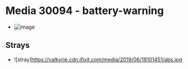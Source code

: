 # Media 30094 - battery-warning

- ![image](https://valkyrie.cdn.ifixit.com/media/2019/06/18101451/battery-warning.jpg)

## Strays
- ![stray]https://valkyrie.cdn.ifixit.com/media/2019/06/18101451/abs.jpg